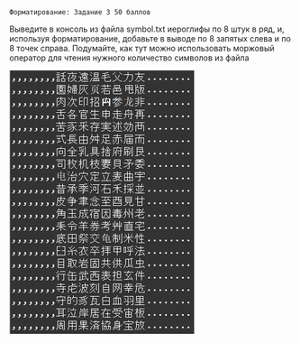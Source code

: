     Форматирование: Задание 3 50 баллов
Выведите в консоль из файла symbol.txt иероглифы по 8 штук в ряд, и, используя форматирование, добавьте в выводе по 8 запятых слева и по 8 точек справа. Подумайте, как тут можно использовать моржовый оператор для чтения нужного количество символов из файла

![img.png](img.png)